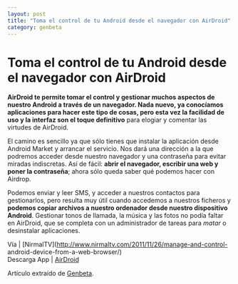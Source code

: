 ```yaml
---
layout: post
title: "Toma el control de tu Android desde el navegador con AirDroid"
category: genbeta
---
```


# Toma el control de tu Android desde el navegador con AirDroid


**AirDroid **te permite tomar el control y gestionar muchos aspectos de nuestro Android a través de un navegador. Nada nuevo, ya conocíamos aplicaciones para hacer este tipo de cosas, pero esta vez** la facilidad de uso y la interfaz son el toque definitivo** para elogiar y comentar las virtudes de AirDroid.

El camino es sencillo ya que sólo tienes que instalar la aplicación desde
Android Market y arrancar el servicio. Nos dará una dirección a la que
podremos acceder desde nuestro navegador y una contraseña para evitar miradas
indiscretas. Así de fácil: **abrir el navegador, escribir una web y poner la
contraseña**; ahora sólo queda saber qué podemos hacer con Airdrop.

Podemos enviar y leer SMS, y acceder a nuestros contactos para gestionarlos,
pero resulta muy útil cuando accedemos a nuestros ficheros y **podemos copiar
archivos a nuestro ordenador desde nuestro dispositivo Android**. Gestionar
tonos de llamada, la música y las fotos no podía faltar en AirDroid, que se
completa con un administrador de tareas para _matar_ o desinstalar
aplicaciones.

Vía | [NirmalTV](http://www.nirmaltv.com/2011/11/26/manage-and-control-
android-device-from-a-web-browser/)  
Descarga App |
[AirDroid](https://market.android.com/details?id=com.sand.airdroid)

Artículo extraído de [Genbeta](http://www.genbeta.com).